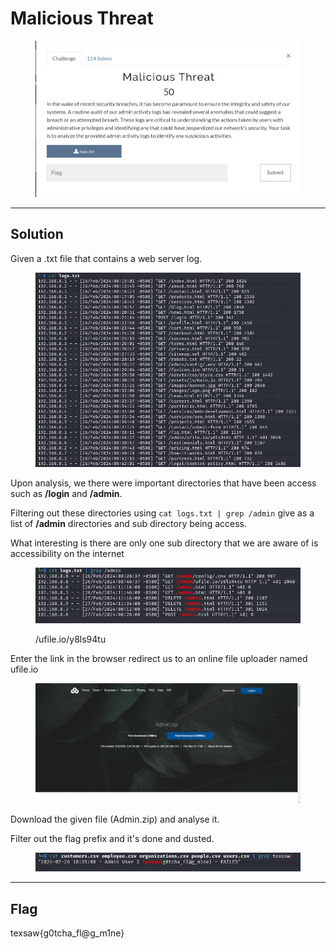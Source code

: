 # Malicious Threat

<figure><img src="../../../.gitbook/assets/image (12).png" alt=""><figcaption></figcaption></figure>

***

## Solution

Given a .txt file that contains a web server log.

<figure><img src="../../../.gitbook/assets/image (1) (1) (1).png" alt=""><figcaption></figcaption></figure>

Upon analysis, we there were important directories that have been access such as **/login** and **/admin**.

Filtering out these directories using `cat logs.txt | grep /admin` give as a list of **/admin** directories and sub directory being access.

What interesting is there are only one sub directory that we are aware of is accessibility on the internet

<figure><img src="../../../.gitbook/assets/image (3) (1) (1).png" alt=""><figcaption><p>/ufile.io/y8ls94tu</p></figcaption></figure>

Enter the link in the browser redirect us to an online file uploader named ufile.io

<figure><img src="../../../.gitbook/assets/image (5) (1) (1).png" alt=""><figcaption></figcaption></figure>

Download the given file (Admin.zip) and analyse it.

Filter out the flag prefix and it's done and dusted.

<figure><img src="../../../.gitbook/assets/image (6) (1) (1).png" alt=""><figcaption></figcaption></figure>

***

## Flag

texsaw{g0tcha\_fl@g\_m1ne}

